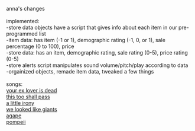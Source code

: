 anna's changes<br>
<br>
implemented:<br>
-store data objects have a script that gives info about each item in our pre-programmed list<br>
-item data: has item (-1 or 1), demographic rating (-1, 0, or 1), sale percentage (0 to 100), price<br>
-store data: has an item, demographic rating, sale rating (0-5), price rating (0-5)<br>
-store alerts script manipulates sound volume/pitch/play according to data<br>
-orgainized objects, remade item data, tweaked a few things<br>
<br>
songs:<br>
<a href="https://www.youtube.com/watch?v=no-im2ULYJ4">your ex lover is dead</a><br>
<a href="http://youtu.be/-kPkkqxsjIY?list=PLmF02cVrpZlBUDnRllwAednlstFLSSe7a">this too shall pass</a><br>
<a href="http://youtu.be/J7sU9uB8XtU?list=PLmF02cVrpZlBUDnRllwAednlstFLSSe7a">a little irony</a><br>
<a href="https://www.youtube.com/watch?v=mwAUca79c4o">we looked like giants</a><br>
<a href="www.youtube.com/watch?v=Wr6G6oqDiRo">agape</a><br>
<a href="https://www.youtube.com/watch?v=LgGHVf7dCdw">pompeii</a><br>

